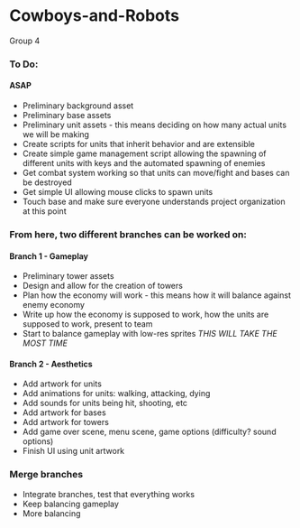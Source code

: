 # Cowboys-and-Robots
Group 4


### To Do:

#### ASAP

* Preliminary background asset
* Preliminary base assets
* Preliminary unit assets - this means deciding on how many actual units we will be making
* Create scripts for units that inherit behavior and are extensible
* Create simple game management script allowing the spawning of different units with keys and the automated spawning of enemies
* Get combat system working so that units can move/fight and bases can be destroyed
* Get simple UI allowing mouse clicks to spawn units
* Touch base and make sure everyone understands project organization at this point


### From here, two different branches can be worked on:

#### Branch 1 - Gameplay

* Preliminary tower assets
* Design and allow for the creation of towers
* Plan how the economy will work - this means how it will balance against enemy economy
* Write up how the economy is supposed to work, how the units are supposed to work, present to team
* Start to balance gameplay with low-res sprites *THIS WILL TAKE THE MOST TIME*

#### Branch 2 - Aesthetics

* Add artwork for units
* Add animations for units: walking, attacking, dying
* Add sounds for units being hit, shooting, etc
* Add artwork for bases
* Add artwork for towers
* Add game over scene, menu scene, game options (difficulty? sound options)
* Finish UI using unit artwork

### Merge branches

* Integrate branches, test that everything works
* Keep balancing gameplay
* More balancing

